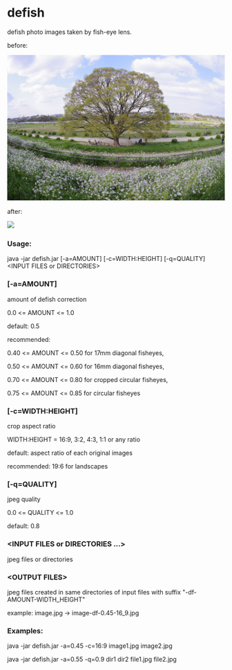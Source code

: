 # defish
defish photo images taken by fish-eye lens.

before:

<img src="https://github.com/kgotow/defish/blob/master/samples/K1032087.jpg" width="600"/>

after:

<img src="https://github.com/kgotow/defish/blob/master/samples/K1032087-df-0.5-16_9.jpg" width="600"/>

### Usage:
java -jar defish.jar [-a=AMOUNT] [-c=WIDTH:HEIGHT] [-q=QUALITY] &lt;INPUT FILES or DIRECTORIES&gt;

### [-a=AMOUNT]
amount of defish correction

0.0 <= AMOUNT <= 1.0

default:  0.5

recommended:

0.40 <= AMOUNT <= 0.50 for 17mm diagonal fisheyes,

0.50 <= AMOUNT <= 0.60 for 16mm diagonal fisheyes,

0.70 <= AMOUNT <= 0.80 for cropped circular fisheyes,

0.75 <= AMOUNT <= 0.85 for circular fisheyes

### [-c=WIDTH:HEIGHT]
crop aspect ratio

WIDTH:HEIGHT = 16:9, 3:2, 4:3, 1:1 or any ratio

default:  aspect ratio of each original images

recommended:  19:6 for landscapes
    
### [-q=QUALITY]
jpeg quality

0.0 <= QUALITY <= 1.0

default:  0.8
    
### &lt;INPUT FILES or DIRECTORIES ...&gt;
jpeg files or directories
  
### &lt;OUTPUT FILES&gt;
jpeg files created in same directories of input files with suffix "-df-AMOUNT-WIDTH_HEIGHT"

example:  image.jpg -> image-df-0.45-16_9.jpg
  
### Examples:
java -jar defish.jar -a=0.45 -c=16:9 image1.jpg image2.jpg

java -jar defish.jar -a=0.55 -q=0.9 dir1 dir2 file1.jpg file2.jpg
